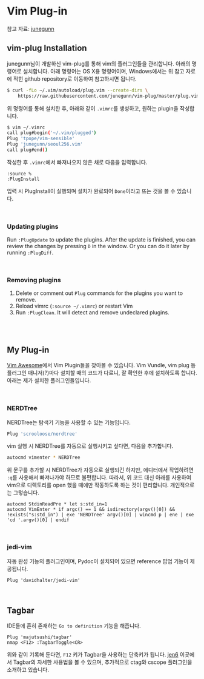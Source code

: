 # Vim Plug-in

참고 자료: [junegunn](https://github.com/junegunn/vim-plug)

## vim-plug Installation

junegunn님이 개발하신 vim-plug를 통해 vim의 플러그인들을 관리합니다. 아래의 명령어로 설치합니다. 아래 명령어는 OS X용 명령어이며, Windows에서는 위 참고 자료에 적힌 github repository로 이동하여 참고하시면 됩니다.

```bash
$ curl -fLo ~/.vim/autoload/plug.vim --create-dirs \
    https://raw.githubusercontent.com/junegunn/vim-plug/master/plug.vim
```

위 명령어를 통해 설치한 후, 아래와 같이 `.vimrc`를 생성하고, 원하는 plugin을 작성합니다.

```bash
$ vim ~/.vimrc
call plug#begin('~/.vim/plugged')
Plug 'tpope/vim-sensible'
Plug 'junegunn/seoul256.vim'
call plug#end()
```

작성한 후 `.vimrc`에서 빠져나오지 않은 채로 다음을 입력합니다.

```
:source %
:PlugInstall
```

입력 시 PlugInstall이 실행되며 설치가 완료되어 `Done`이라고 뜨는 것을 볼 수 있습니다.

<br>

### Updating plugins

Run `:PlugUpdate` to update the plugins. After the update is finished, you can review the changes by pressing `D` in the window. Or you can do it later by running `:PlugDiff`.

<br>

### Removing plugins

1. Delete or comment out `Plug` commands for the plugins you want to remove.
2. Reload vimrc (`:source ~/.vimrc`) or restart Vim
3. Run `:PlugClean`. It will detect and remove undeclared plugins.

<br>

<br>

## My Plug-in

[Vim Awesome](https://vimawesome.com/)에서 Vim Plugin들을 찾아볼 수 있습니다. Vim Vundle, vim plug 등 플러그인 매니저(?)마다 설치할 때의 코드가 다르니, 잘 확인한 후에 설치하도록 합니다. 아래는 제가 설치한 플러그인들입니다.

<br>

### NERDTree

NERDTree는 탐색기 기능을 사용할 수 있는 기능입니다.

```bash
Plug 'scrooloose/nerdtree'
```

vim 실행 시 NERDTree를 자동으로 실행시키고 싶다면, 다음을 추가합니다.

```bash
autocmd vimenter * NERDTree
```

위 문구를 추가할 시 NERDTree가 자동으로 실행되긴 하지만, 에디터에서 작업하려면 `:q`를 사용해서 빠져나가야 하므로 불편합니다. 따라서, 위 코드 대신 아래를 사용하여 vim으로 디렉토리를 open 했을 때에만 작동하도록 하는 것이 편리합니다. 개인적으로는 그렇습니다.

```
autocmd StdinReadPre * let s:std_in=1
autocmd VimEnter * if argc() == 1 && isdirectory(argv()[0]) && !exists("s:std_in") | exe 'NERDTree' argv()[0] | wincmd p | ene | exe 'cd '.argv()[0] | endif
```

<br>

### jedi-vim

자동 완성 기능의 플러그인이며, Pydoc이 설치되어 있으면 reference 팝업 기능이 제공됩니다.

```
Plug 'davidhalter/jedi-vim'
```

<br>

## Tagbar

IDE들에 흔히 존재하는 `Go to definition` 기능을 해줍니다.

```
Plug 'majutsushi/tagbar'
nmap <F12> :TagbarToggle<CR>
```

위와 같이 기록해 둔다면, `F12` 키가 Tagbar을 사용하는 단축키가 됩니다. [jen6](https://jen6.tistory.com/119) 이곳에서 Tagbar의 자세한 사용법을 볼 수 있으며, 추가적으로 ctag와 cscope 플러그인을 소개하고 있습니다.

